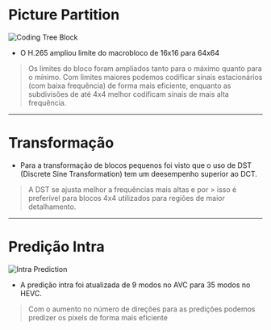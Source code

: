# Picture Partition

![Coding Tree Block](/Users/jsch/Desktop/ApresentacaoPDI/pictures/partition.png "Coding Tree Block")

* O H.265 ampliou limite do macrobloco de 16x16 para 64x64


> Os limites do bloco foram ampliados tanto para o máximo quanto para o mínimo. Com limites maiores podemos 
> codificar sinais estacionários (com baixa frequência) de 
> forma mais eficiente, enquanto as subdivisões de até 4x4 melhor codificam sinais de mais alta frequência.

---

# Transformação

 * Para a transformação de blocos pequenos foi visto que o uso de DST (Discrete Sine Transformation) tem um deesempenho superior ao DCT.
 
> A DST se ajusta melhor a frequências mais altas e por > isso é preferível para blocos 4x4 utilizados para regiões de maior detalhamento.

---

# Predição Intra

![Intra Prediction](/Users/jsch/Desktop/ApresentacaoPDI/pictures/1345537925_6877.png "Intra Prediction")

* A predição intra foi atualizada de 9 modos no AVC para 35 modos no HEVC.

> Com o aumento no número de direções para as predições podemos predizer os pixels de forma mais eficiente

